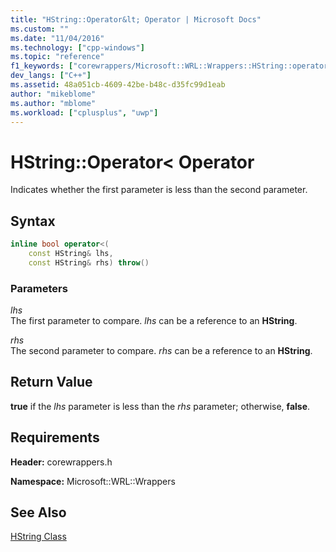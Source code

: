 ```yaml
---
title: "HString::Operator&lt; Operator | Microsoft Docs"
ms.custom: ""
ms.date: "11/04/2016"
ms.technology: ["cpp-windows"]
ms.topic: "reference"
f1_keywords: ["corewrappers/Microsoft::WRL::Wrappers::HString::operator<"]
dev_langs: ["C++"]
ms.assetid: 48a051cb-4609-42be-b48c-d35fc99d1eab
author: "mikeblome"
ms.author: "mblome"
ms.workload: ["cplusplus", "uwp"]
---
```

# HString::Operator&lt; Operator
Indicates whether the first parameter is less than the second parameter.  
  
## Syntax  
  
```cpp  
inline bool operator<(  
    const HString& lhs,   
    const HString& rhs) throw()  
```  
  
### Parameters  
 *lhs*  
 The first parameter to compare. *lhs* can be a reference to an **HString**.  
  
 *rhs*  
 The second parameter to compare. *rhs* can be a reference to an **HString**.  
  
## Return Value  
 **true** if the *lhs* parameter is less than the *rhs* parameter; otherwise, **false**.  
  
## Requirements  
 **Header:** corewrappers.h  
  
 **Namespace:** Microsoft::WRL::Wrappers  
  
## See Also  
 [HString Class](../windows/hstring-class.md)